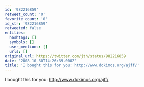 ```yaml
---
id: '982216859'
retweet_count: '0'
favorite_count: '0'
id_str: '982216859'
retweeted: false
entities:
  hashtags: []
  symbols: []
  user_mentions: []
  urls: []
original_url: https://twitter.com/jth/status/982216859
date: '2008-10-30T14:26:39.000Z'
title: 'I bought this for you: http://www.dokimos.org/ajff/'
---
```


I bought this for you: http://www.dokimos.org/ajff/